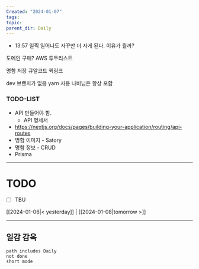 ```yaml
---
Created: "2024-01-07"
tags: 
topic: 
parent_dir: Daily
---
```

- 13:57
일찍 일어나도 자꾸만 더 자게 된다. 이유가 뭘까? 

도메인 구매? AWS 
투두리스트

명함 저장
큐알코드 퀵링크

dev 브랜치가 없음
yarn 사용
나비님은 항상 포함

### TODO-LIST
- API 만들어야 함.
	- API 명세서
- https://nextjs.org/docs/pages/building-your-application/routing/api-routes
- 명함 이미지 - Satory
- 명함 정보 - CRUD
- Prisma

----
# TODO
- [ ] TBU 
  
[[2024-01-06|< yesterday]] | [[2024-01-08|tomorrow >]]  
  
---  
## 일감 감옥  
```tasks  
path includes Daily  
not done  
short mode  
```